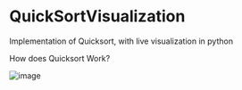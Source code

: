 # QuickSortVisualization
Implementation of Quicksort, with live visualization in python

How does Quicksort Work?

![image](https://user-images.githubusercontent.com/75957506/112855308-aeec5380-907c-11eb-990e-8b31f3d958f1.png)

